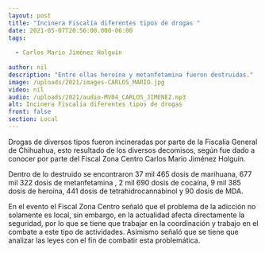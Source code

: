 ```yaml
---
layout: post
title: "Incinera Fiscalía diferentes tipos de drogas "
date: 2021-05-07T20:56:00.000-06:00
tags:
  
  - Carlos Mario Jiménez Holguín
  
author: nil
description: "Entre ellas heroína y metanfetamina fueron destruidas."
image: /uploads/2021/images-CARLOS_MARIO.jpg
video: nil
audio: /uploads/2021/audio-MV04_CARLOS_JIMENEZ.mp3
alt: Incinera Fiscalía diferentes tipos de drogas 
front: false
section: Local
---
```


Drogas de diversos tipos fueron incineradas por parte de la Fiscalía General de Chihuahua, esto resultado de los diversos decomisos, según fue dado a conocer por parte del Fiscal Zona Centro Carlos Mario Jiménez Holguín.

Dentro de lo destruido se encontraron 37 mil 465 dosis de marihuana, 677 mil 322 dosis de metanfetamina , 2 mil 690 dosis de cocaína, 9 mil 385 dosis de heroína, 441 dosis de tetrahidrocannabinol y 	90 dosis de MDA.

En el evento el Fiscal Zona Centro señaló que el problema de la adicción no solamente es local, sin embargo, en la actualidad afecta directamente la seguridad, por lo que se tiene que trabajar en la coordinación y trabajo en el combate a este tipo de actividades.
Asimismo señaló que se tiene que analizar las leyes con el fin de combatir esta problemática.

